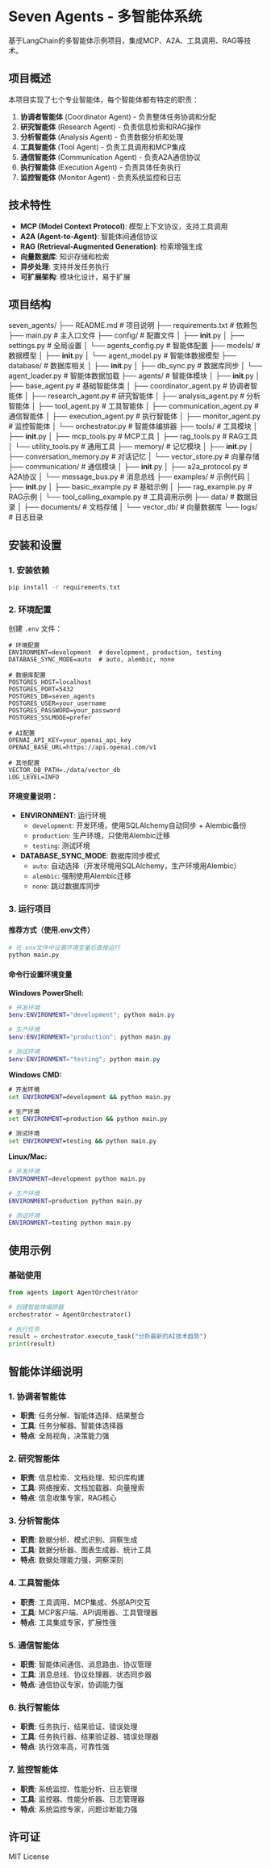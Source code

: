 # Seven Agents - 多智能体系统

基于LangChain的多智能体示例项目，集成MCP、A2A、工具调用、RAG等技术。

## 项目概述

本项目实现了七个专业智能体，每个智能体都有特定的职责：

1. **协调者智能体** (Coordinator Agent) - 负责整体任务协调和分配
2. **研究智能体** (Research Agent) - 负责信息检索和RAG操作
3. **分析智能体** (Analysis Agent) - 负责数据分析和处理
4. **工具智能体** (Tool Agent) - 负责工具调用和MCP集成
5. **通信智能体** (Communication Agent) - 负责A2A通信协议
6. **执行智能体** (Execution Agent) - 负责具体任务执行
7. **监控智能体** (Monitor Agent) - 负责系统监控和日志

## 技术特性

- **MCP (Model Context Protocol)**: 模型上下文协议，支持工具调用
- **A2A (Agent-to-Agent)**: 智能体间通信协议
- **RAG (Retrieval-Augmented Generation)**: 检索增强生成
- **向量数据库**: 知识存储和检索
- **异步处理**: 支持并发任务执行
- **可扩展架构**: 模块化设计，易于扩展

## 项目结构
seven_agents/
├── README.md # 项目说明
├── requirements.txt # 依赖包
├── main.py # 主入口文件
├── config/ # 配置文件
│ ├── __init__.py
│ ├── settings.py # 全局设置
│ └── agents_config.py # 智能体配置
├── models/ # 数据模型
│ ├── __init__.py
│ └── agent_model.py # 智能体数据模型
├── database/ # 数据库相关
│ ├── __init__.py
│ ├── db_sync.py # 数据库同步
│ └── agent_loader.py # 智能体数据加载
├── agents/ # 智能体模块
│ ├── __init__.py
│ ├── base_agent.py # 基础智能体类
│ ├── coordinator_agent.py # 协调者智能体
│ ├── research_agent.py # 研究智能体
│ ├── analysis_agent.py # 分析智能体
│ ├── tool_agent.py # 工具智能体
│ ├── communication_agent.py # 通信智能体
│ ├── execution_agent.py # 执行智能体
│ ├── monitor_agent.py # 监控智能体
│ └── orchestrator.py # 智能体编排器
├── tools/ # 工具模块
│ ├── __init__.py
│ ├── mcp_tools.py # MCP工具
│ ├── rag_tools.py # RAG工具
│ └── utility_tools.py # 通用工具
├── memory/ # 记忆模块
│ ├── __init__.py
│ ├── conversation_memory.py # 对话记忆
│ └── vector_store.py # 向量存储
├── communication/ # 通信模块
│ ├── __init__.py
│ ├── a2a_protocol.py # A2A协议
│ └── message_bus.py # 消息总线
├── examples/ # 示例代码
│ ├── __init__.py
│ ├── basic_example.py # 基础示例
│ ├── rag_example.py # RAG示例
│ └── tool_calling_example.py # 工具调用示例
├── data/ # 数据目录
│ ├── documents/ # 文档存储
│ └── vector_db/ # 向量数据库
└── logs/ # 日志目录

## 安装和设置

### 1. 安装依赖
```bash
pip install -r requirements.txt
```

### 2. 环境配置
创建 `.env` 文件：
```env
# 环境配置
ENVIRONMENT=development  # development, production, testing
DATABASE_SYNC_MODE=auto  # auto, alembic, none

# 数据库配置
POSTGRES_HOST=localhost
POSTGRES_PORT=5432
POSTGRES_DB=seven_agents
POSTGRES_USER=your_username
POSTGRES_PASSWORD=your_password
POSTGRES_SSLMODE=prefer

# AI配置
OPENAI_API_KEY=your_openai_api_key
OPENAI_BASE_URL=https://api.openai.com/v1

# 其他配置
VECTOR_DB_PATH=./data/vector_db
LOG_LEVEL=INFO
```

#### 环境变量说明：
- **ENVIRONMENT**: 运行环境
  - `development`: 开发环境，使用SQLAlchemy自动同步 + Alembic备份
  - `production`: 生产环境，只使用Alembic迁移
  - `testing`: 测试环境
- **DATABASE_SYNC_MODE**: 数据库同步模式
  - `auto`: 自动选择（开发环境用SQLAlchemy，生产环境用Alembic）
  - `alembic`: 强制使用Alembic迁移
  - `none`: 跳过数据库同步

### 3. 运行项目

#### 推荐方式（使用.env文件）
```bash
# 在.env文件中设置环境变量后直接运行
python main.py
```

#### 命令行设置环境变量

**Windows PowerShell:**
```powershell
# 开发环境
$env:ENVIRONMENT="development"; python main.py

# 生产环境
$env:ENVIRONMENT="production"; python main.py

# 测试环境
$env:ENVIRONMENT="testing"; python main.py
```

**Windows CMD:**
```cmd
# 开发环境
set ENVIRONMENT=development && python main.py

# 生产环境
set ENVIRONMENT=production && python main.py

# 测试环境
set ENVIRONMENT=testing && python main.py
```

**Linux/Mac:**
```bash
# 开发环境
ENVIRONMENT=development python main.py

# 生产环境
ENVIRONMENT=production python main.py

# 测试环境
ENVIRONMENT=testing python main.py
```

## 使用示例

### 基础使用
```python
from agents import AgentOrchestrator

# 创建智能体编排器
orchestrator = AgentOrchestrator()

# 执行任务
result = orchestrator.execute_task("分析最新的AI技术趋势")
print(result)
```

## 智能体详细说明

### 1. 协调者智能体
- **职责**: 任务分解、智能体选择、结果整合
- **工具**: 任务分解器、智能体选择器
- **特点**: 全局视角，决策能力强

### 2. 研究智能体
- **职责**: 信息检索、文档处理、知识库构建
- **工具**: 网络搜索、文档加载器、向量搜索
- **特点**: 信息收集专家，RAG核心

### 3. 分析智能体
- **职责**: 数据分析、模式识别、洞察生成
- **工具**: 数据分析器、图表生成器、统计工具
- **特点**: 数据处理能力强，洞察深刻

### 4. 工具智能体
- **职责**: 工具调用、MCP集成、外部API交互
- **工具**: MCP客户端、API调用器、工具管理器
- **特点**: 工具集成专家，扩展性强

### 5. 通信智能体
- **职责**: 智能体间通信、消息路由、协议管理
- **工具**: 消息总线、协议处理器、状态同步器
- **特点**: 通信协议专家，协调能力强

### 6. 执行智能体
- **职责**: 任务执行、结果验证、错误处理
- **工具**: 任务执行器、结果验证器、错误处理器
- **特点**: 执行效率高，可靠性强

### 7. 监控智能体
- **职责**: 系统监控、性能分析、日志管理
- **工具**: 监控器、性能分析器、日志管理器
- **特点**: 系统监控专家，问题诊断能力强

## 许可证

MIT License